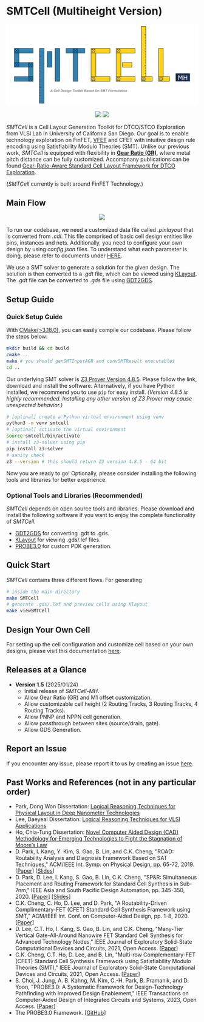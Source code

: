 # SMTCell (Multiheight Version)
<p align="center">
    <img src="/doc/figure/SMTCellLogo.png" width="650">
</p>
<p align="center">
    <a href="https://github.com/ckchengucsd/SMTCellUCSD/network/dependencies" alt="Contributors">
        <img src="https://img.shields.io/github/contributors/ckchengucsd/SMTCellUCSD" /></a>
    <a href="https://github.com/ckchengucsd/SMTCellUCSD/network/pulse" alt="Activity">
        <img src="https://img.shields.io/github/commit-activity/m/ckchengucsd/SMTCellUCSD" /></a>
    
</p>

_SMTCell_ is a Cell Layout Generation Toolkit for DTCO/STCO Exploration from VLSI Lab in University of California San Diego. Our goal is to enable technology exploration on FinFET, [VFET](https://github.com/ckchengucsd/SMT-based-STDCELL-Layout-Generator-for-VFET) and CFET with intuitive design rule encoding using Satisfiability Modulo Theories (SMT). Unlike our previous work, _SMTCell_ is equipped with flexibility in [**Gear Ratio (GR)**](https://github.com/ckchengucsd/SMTCellUCSD/blob/main/doc/AGR_Design.md), where metal pitch distance can be fully customized. 
Accompnany publications can be found [Gear-Ratio-Aware Standard Cell Layout Framework
for DTCO Exploration](https://vlsicad.ucsd.edu/Publications/Conferences/402/c402.pdf).

(_SMTCell_ currently is built around FinFET Technology.)

## Main Flow
<p align="center">
    <img src="/doc/figure/flow.png" width="650">
</p>

To run our codebase, we need a customized data file called _.pinlayout_ that is converted from _.cdl_. This file comprised of basic cell design entities like pins, instances and nets. Additionally, you need to configure your own design by using _config.json_ files. To understand what each parameter is doing, please refer to documents under [HERE](https://github.com/ckchengucsd/SMTCellUCSD/tree/main/doc).

We use a SMT solver to generate a solution for the given design. The solution is then converted to a _.gdt_ file, which can be viewed using [KLayout](https://www.klayout.de/). The _.gdt_ file can be converted to _.gds_ file using [GDT2GDS](https://sourceforge.net/projects/gds2/).

## Setup Guide
### Quick Setup Guide
With [CMake(>3.18.0)](https://cmake.org/download/), you can easily compile our codebase. Please follow the steps below:
```bash
mkdir build && cd build
cmake ..
make # you should genSMTInputAGR and convSMTResult executables
cd ..
```
Our underlying SMT solver is [Z3 Prover Version 4.8.5](https://github.com/Z3Prover/z3/releases/tag/Z3-4.8.5). Please follow the link, download and install the software. Alternatively, if you have Python installed, we recommend you to use `pip` for easy install. 
*(Version 4.8.5 is highly recommended. Installing any other version of Z3 Prover may cause unexpected behavior.)*
```bash
# [optinal] create a Python virtual environment using venv
python3 -m venv smtcell
# [optinal] activate the virtual environment
source smtcell/bin/activate
# install z3-solver using pip
pip install z3-solver
# sanity check
z3 --version # this should return Z3 version 4.8.5 - 64 bit
```
Now you are ready to go! Optionally, please consider installing the following tools and libraries for better experience.

### Optional Tools and Libraries (Recommended)
_SMTCell_ depends on open source tools and libraries. Please download and install the following software if you want to enjoy the complete functionality of _SMTCell_.
- [GDT2GDS](https://sourceforge.net/projects/gds2/) for converting .gdt to .gds.
- [KLayout](https://www.klayout.de/) for viewing .gds/.lef files.
- [PROBE3.0](https://github.com/ABKGroup/PROBE3.0/) for custom PDK generation.

## Quick Start
_SMTCell_ contains three different flows. For generating
```bash
# inside the main directory
make SMTCell
# generate .gds/.lef and preview cells using Klayout
make viewSMTCell
```
## Design Your Own Cell
For setting up the cell configuration and customize cell based on your own designs, please visit this documentation [here](https://github.com/ckchengucsd/SMTCellUCSD/blob/main/doc/Design.md).

## Releases at a Glance
- **Version 1.5** (2025/01/24)
    - Initial release of _SMTCell-MH_.
    - Allow Gear Ratio (GR) and M1 offset customization.
    - Allow customizable cell height (2 Routing Tracks, 3 Routing Tracks, 4 Routing Tracks).
    - Allow PNNP and NPPN cell generation.
    - Allow passthrough between sites (source/drain, gate).
    - Allow GDS Generation.


## Report an Issue
If you encounter any issue, please report it to us by creating an issue [here](###).

## Past Works and References (not in any particular order)
- Park, Dong Won Dissertation: [Logical Reasoning Techniques for Physical Layout in Deep Nanometer Technologies](https://escholarship.org/content/qt9mv5653s/qt9mv5653s.pdf)
- Lee, Daeyeal Dissertation: [Logical Reasoning Techniques for VLSI Applications](https://escholarship.org/content/qt7xp6p3h1/qt7xp6p3h1.pdf)
- Ho, Chia-Tung Dissertation: [Novel Computer Aided Design (CAD) Methodology for Emerging Technologies to Fight the Stagnation of Moore’s Law](https://escholarship.org/content/qt2ts172zd/qt2ts172zd.pdf)
- D. Park, I. Kang, Y. Kim, S. Gao, B. Lin, and C.K. Cheng, "ROAD: Routability Analysis and Diagnosis Framework Based on SAT Techniques," ACM/IEEE Int. Symp. on Physical Design, pp. 65-72, 2019. \[[Paper](https://dl.acm.org/doi/pdf/10.1145/3299902.3309752)\] \[[Slides](https://cseweb.ucsd.edu//~kuan/talk/placeroute18/routability.pdf)\]
- D. Park, D. Lee, I. Kang, S. Gao, B. Lin, C.K. Cheng, "SP&R: Simultaneous Placement and Routing Framework for Standard Cell Synthesis in Sub-7nm," IEEE Asia and South Pacific Design Automation, pp. 345-350, 2020. \[[Paper](https://ieeexplore.ieee.org/stamp/stamp.jsp?tp=&arnumber=9045729)\] \[[Slides](https://www.aspdac.com/aspdac2020/archive/pdf/5C-3.pdf)\]
- C.K. Cheng, C. Ho, D. Lee, and D. Park, "A Routability-Driven Complimentary-FET (CFET) Standard Cell Synthesis Framework using SMT," ACM/IEEE Int. Conf. on Computer-Aided Design, pp. 1-8, 2020. \[[Paper](https://ieeexplore.ieee.org/stamp/stamp.jsp?tp=&arnumber=9256570)\]
- D. Lee, C.T. Ho, I. Kang, S. Gao, B. Lin, and C.K. Cheng, "Many-Tier Vertical Gate-All-Around Nanowire FET Standard Cell Synthesis for Advanced Technology Nodes," IEEE Journal of Exploratory Solid-State Computational Devices and Circuits, 2021, Open Access. \[[Paper](https://ieeexplore.ieee.org/stamp/stamp.jsp?tp=&arnumber=9454552)\]
- C.K. Cheng, C.T. Ho, D. Lee, and B. Lin, "Multi-row Complementary-FET (CFET) Standard Cell Synthesis Framework using Satisfiability Modulo Theories (SMT)," IEEE Journal of Exploratory Solid-State Computational Devices and Circuits, 2021, Open Access. \[[Paper](https://ieeexplore.ieee.org/stamp/stamp.jsp?tp=&arnumber=9390403)\]
- S. Choi, J. Jung, A. B. Kahng, M. Kim, C.-H. Park, B. Pramanik, and D. Yoon, "PROBE3.0: A Systematic Framework for Design-Technology Pathfinding with Improved Design Enablement," IEEE Transactions on Computer-Aided Design of Integrated Circuits and Systems, 2023, Open Access. \[[Paper](https://ieeexplore.ieee.org/document/10322780)\]
- The PROBE3.0 Framework. \[[GitHub](https://github.com/ABKGroup/PROBE3.0)\]